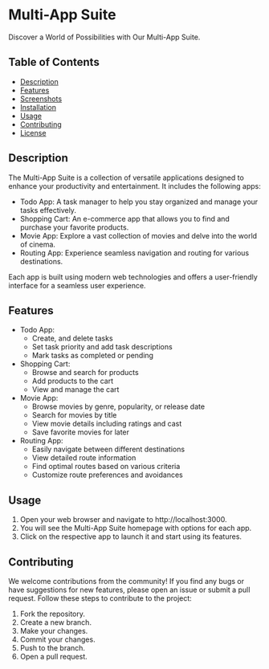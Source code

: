 # Multi-App Suite

Discover a World of Possibilities with Our Multi-App Suite.

## Table of Contents

- [Description](#description)
- [Features](#features)
- [Screenshots](#screenshots)
- [Installation](#installation)
- [Usage](#usage)
- [Contributing](#contributing)
- [License](#license)

## Description

The Multi-App Suite is a collection of versatile applications designed to enhance your productivity and entertainment. It includes the following apps:

- Todo App: A task manager to help you stay organized and manage your tasks effectively.
- Shopping Cart: An e-commerce app that allows you to find and purchase your favorite products.
- Movie App: Explore a vast collection of movies and delve into the world of cinema.
- Routing App: Experience seamless navigation and routing for various destinations.

Each app is built using modern web technologies and offers a user-friendly interface for a seamless user experience.

## Features

- Todo App:
  - Create, and delete tasks
  - Set task priority and add task descriptions
  - Mark tasks as completed or pending
- Shopping Cart:
  - Browse and search for products
  - Add products to the cart
  - View and manage the cart
- Movie App:
  - Browse movies by genre, popularity, or release date
  - Search for movies by title
  - View movie details including ratings and cast
  - Save favorite movies for later
- Routing App:
  - Easily navigate between different destinations
  - View detailed route information
  - Find optimal routes based on various criteria
  - Customize route preferences and avoidances

 ## Usage
1. Open your web browser and navigate to http://localhost:3000.
2. You will see the Multi-App Suite homepage with options for each app.
3. Click on the respective app to launch it and start using its features.
## Contributing
We welcome contributions from the community! If you find any bugs or have suggestions for new features, please open an issue or submit a pull request. Follow these steps to contribute to the project:
1. Fork the repository.
2. Create a new branch.
3. Make your changes.
4. Commit your changes.
5. Push to the branch.
6. Open a pull request.


